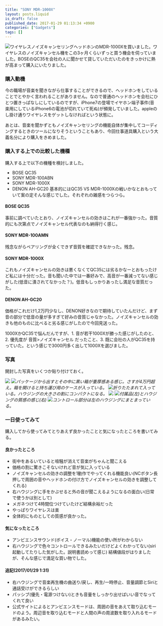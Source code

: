 ```yaml
---
title: "SONY MDR-1000X"
layout: posts.liquid
is_draft: false
published_date: 2017-01-29 01:13:34 +0900
categories: ["Gadgets"]
tags: []
---
```


 ![](/public/images/2017/09/e88de-1ocw3a1xibiqmaisp4wkr0w.jpeg)ワイヤレスノイズキャンセリングヘッドホンのMDR-1000Xを買いました。ワイヤレスのノイズキャンセル機をこの3ヶ月くらいずっと買う機会を伺っていました。BOSEのQC35を会社の人に聞かせて貸していただいたのをきっかけに熱が高まって購入にいたりました。

### 購入動機
今の職場が音楽を聞きながら仕事することができるので、ヘッドホンをしていることでとやかく言われることがありません。なので普通のヘッドホンを会社にひとつ置きっぱなしにしているのですが、iPhone7の登場でイヤホン端子事件(音楽用にしているiPhone6の電池が切れていて死ぬ)が頻発していました。appleのし掛け通りワイヤレスをゲットしなければという状態に。

あとは、音楽を聞かずともノイズキャンセリングの機能自体が集中してコーディングするときのツールになりそうということもあり、今回仕事道具購入という大義名分により購入をきめました。

### 購入する上での比較した機種
購入する上で以下の機種を検討しました。

- BOSE QC35
- SONY MDR-100ABN
- SONY MDR-1000X
- DENON AH-GC20
基本的にはQC35 VS MDR-1000Xの戦いかなとおもっていて案の定そんな感じでした。それぞれの雑感をつらつら。

#### BOSE QC35
事前に調べていたとおり、ノイズキャンセルの効きはこれが一番強かった。音質的にも次第点でノイズキャンセル代表なのも納得行く感じ。

#### SONY MDR-100AMN
残念ながらペアリングが全くできず音質を確認できなかった。残念。

#### **SONY MDR-1000X**
これもノイズキャンセルの効きは悪くなくてQC35には劣るかなーとおもったけど私には十分だった。音も聞いた中では一番好みで、高音が一番減ってない感じがした(低音に潰されてなかった？)。低音もしっかりあったし満足な音質だった。

#### DENON AH-GC20
価格がこれだけ1,2万円少なし、DENON好きなので期待していたんだけど、まず音の部分で低音の量が多すぎて好みの音質じゃなかった。ノイズキャンセルの効きも他のものに比べると劣る感じがしたので今回見送った。

1000XかQC35で悩んだんですが、1. 音が若干1000Xが勝った感じがしたのと、2. 優先度が 音質\>ノイズキャンセル だったこと、3. 既に会社の人がQC35を持っていた。という感じで3000円多く出して1000Xを選びました。

### 写真
開封した写真をいくつか貼り付けておく。

 ![](/public/images/2017/09/8c143-1yfmk1anh2rm4maplti_ivq.jpeg) ![](/public/images/2017/09/1f48c-1xgv9khmhczitapdwgikqog.jpeg)_パッケージから出すとその中に黒い箱が重厚感ある感じ。さすが4万円超え。箱を開けると持ち運び用のケースが入っている。_
 ![](/public/images/2017/09/ece22-1icxp6vtb1n8doq13hhdfsa.jpeg)_折りたたまれて入っている。ハウジングの大きさの割にコンパクトになる。_
 ![](/public/images/2017/09/017f5-12kpa9gvg9lhbolyyumfv_w.jpeg) ![](/public/images/2017/09/6a6b3-1sl3sfhwooppyil2tcc_ohq.jpeg)_付属品(左)とハウジングの質感の感じ(右)_
 ![](/public/images/2017/09/6bc76-1su7bmn3aykcwzaefjltbaq.jpeg)_コントロール部分は左のハウジングにまとまっている。_

### 一日使ってみて
購入してから使ってみてとりあえず良かったことと気になったところを書いてみる。

#### 良かったところ
- 街中をあるいていると喧騒が消えて音楽がちゃんと聞こえる
- 価格の割に驚きこそないけれど音が気に入っている
- ノイズキャンセルの効きの調整を1動作でやってくれる機能良い(NCボタン長押しで周囲の音やヘッドホンの付け方でノイズキャンセルの効きを調整してくれる)
- 右ハウジングに手をかぶせると外の音が聞こえるようになるの面白い(日常で使うかは別として)
- メガネつけて4時間位つけていたけど結構余裕だった
- やっぱりワイヤレスは楽
- 全体的にものとしての質感が良かった。
#### 気になったところ
- アンビエンスサウンド(ボイス・ノーマル)機能の使い所がわからない
- 右ハウジングで色々コントロールできるみたいだけどよくわかってない(siri起動してたりした気がした。説明書読めって感じ)
結構値段がはりましたが、そんな感じで満足な買い物でした。

#### 追記(2017/01/29 1:31)
- 右ハウジングで音楽再生機の曲送り/戻し、再生/一時停止、音量調節とSiriと通話受けができるらしい
- パッシブ(優先・電源つけない)ときも音量をしっかり出せばいい音でなってくれて良い
- 公式サイトによるとアンビエンスモードは、周囲の音をあえて取り込むモードのよう。周辺音を取り込むモードと人間の声の周波数を取り入れるモードがあるみたい。

